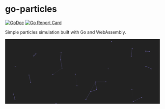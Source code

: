 # go-particles

[![GoDoc](https://godoc.org/github.com/mvrilo/go-particles?status.svg)](https://godoc.org/github.com/mvrilo/go-particles)
[![Go Report Card](https://goreportcard.com/badge/github.com/mvrilo/go-particles)](https://goreportcard.com/report/github.com/mvrilo/go-particles)

Simple particles simulation built with Go and WebAssembly.

![demo](demo.png)
